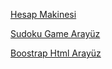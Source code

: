 [Hesap Makinesi](https://ograsyilmaz.github.io/ApyEducation/hesapmakinesi/index.html)

[Sudoku Game Arayüz](https://ograsyilmaz.github.io/ApyEducation/sudokuArayuzu/index.html)

[Boostrap Html Arayüz](https://ograsyilmaz.github.io/ApyEducation/Boostrap)

